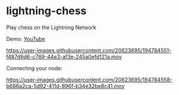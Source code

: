 # lightning-chess
Play chess on the Lightning Network

Demo: [YouTube](https://youtu.be/YLC89wi4KP0)


https://user-images.githubusercontent.com/20623695/194784551-f487d9d6-c789-44e3-af3e-245a0efd121a.mov

Connecting your node: 

https://user-images.githubusercontent.com/20623695/194784558-b686a2ca-5d92-411d-896f-b34e32be8c41.mov


